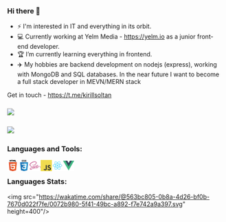 ### Hi there 👋

- ⚡ I'm interested in IT and everything in its orbit.
- 💻 Currently working at Yelm Media - https://yelm.io as a junior front-end developer.
- 🏆 I’m currently learning everything in frontend.
- ✈️ My hobbies are backend development on nodejs (express), working with MongoDB and SQL databases. In the near future I want to become a full stack developer in MEVN/MERN stack

Get in touch - https://t.me/kirillsoltan


### 

![](https://github-readme-stats.vercel.app/api?username=Sleggi&count_private=true&hide=contribs,stars&theme=dracula&show_icons=true)

###

![](https://github-readme-stats.vercel.app/api/top-langs/?username=Sleggi&count_private=true&theme=dracula&show_icons=true)

### Languages and Tools:

<img align="left" alt="HTML5" width="26px" src="https://raw.githubusercontent.com/github/explore/80688e429a7d4ef2fca1e82350fe8e3517d3494d/topics/html/html.png" />
<img align="left" alt="CSS3" width="26px" src="https://raw.githubusercontent.com/github/explore/80688e429a7d4ef2fca1e82350fe8e3517d3494d/topics/css/css.png" />
<img align="left" alt="Sass" width="26px" src="https://raw.githubusercontent.com/github/explore/80688e429a7d4ef2fca1e82350fe8e3517d3494d/topics/sass/sass.png" />
<img align="left" alt="JavaScript" width="26px" src="https://raw.githubusercontent.com/github/explore/80688e429a7d4ef2fca1e82350fe8e3517d3494d/topics/javascript/javascript.png" />
<img align="left" alt="React" width="26px" src="https://raw.githubusercontent.com/github/explore/80688e429a7d4ef2fca1e82350fe8e3517d3494d/topics/react/react.png" />
<img align="left" alt="Vue" width="26px" src="https://raw.githubusercontent.com/github/explore/80688e429a7d4ef2fca1e82350fe8e3517d3494d/topics/vue/vue.png" />

<br/>

### Languages Stats:

<img src="https://wakatime.com/share/@563bc805-0b8a-4d26-bf0b-7670d022f7fe/0072b980-5f41-49bc-a892-f7e742a9a397.svg" height=400"/>



